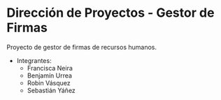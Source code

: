 # Dirección de Proyectos - Gestor de Firmas

Proyecto de gestor de firmas de recursos humanos.

- Integrantes:
  - Francisca Neira
  - Benjamín Urrea
  - Robin Vásquez
  - Sebastián Yáñez
